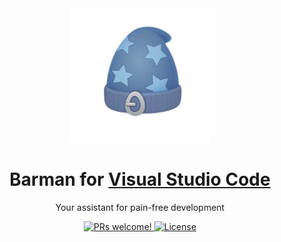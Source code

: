 <div align="center">
  <img src="./assets/icon.png" />

  <h1>Barman for <a href="https://code.visualstudio.com/" target="_blank">Visual Studio Code</a></h1>
  <p>Your assistant for pain-free development</p>
</div>

<p align="center">
  <a href="https://github.com/souzk/vscode/pulls" target="_blank">
    <img src="https://img.shields.io/badge/PRs-welcome-%235FCC6F.svg" alt="PRs welcome!" />
  </a>
  <a href="https://github.com/souzk/vscode/blob/main/barman/license" target="_blank">
    <img alt="License" src="https://img.shields.io/badge/license-MIT-%235FCC6F">
  </a>
</p>
